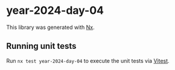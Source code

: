 # year-2024-day-04

This library was generated with [Nx](https://nx.dev).

## Running unit tests

Run `nx test year-2024-day-04` to execute the unit tests via [Vitest](https://vitest.dev/).
